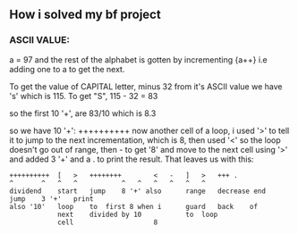## How i solved my bf project

### ASCII VALUE:
a = 97 and the rest of the alphabet is gotten by incrementing {a++} i.e adding one to a to get the next.

To get the value of CAPITAL letter, minus 32 from it's ASCII value
we have 's' which is 115. To get "S", 115 - 32 = 83


so the first 10 '+', are 83/10 which is 8.3

so we have 10 '+': ++++++++++
now another cell of a loop, i used '>' to tell it to jump to the next incrementation, which is 8, then used '<' so the loop doesn't go out of range,
then - to get '8' and move to the next cell using '>' and added 3 '+' and a . to print the result. That leaves us with this:

	++++++++++	[	>	++++++++		<	-	]	>	+++	.
	^		^	^	^			^	^	^	^	^	^
	dividend	start	jump	8 '+' also		range	decrease end	jump	3 '+'	print	
	also '10' 	loop	to	first 8 when i		guard	back	of
				next	divided by 10			to	loop
				cell					8

	
